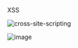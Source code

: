 XSS


![cross-site-scripting](https://github.com/user-attachments/assets/d1456422-fd25-4ae6-806a-9e6932b7e430)

![image](https://github.com/user-attachments/assets/61c733a1-d870-41ff-a224-2d47ffe572fd)
